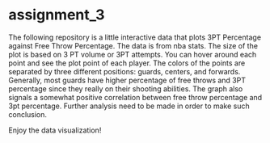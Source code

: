 # assignment_3

The following repository is a little interactive data that plots 3PT Percentage against Free Throw Percentage. The data is from nba stats. The size of the plot is based on 3 PT volume or 3PT attempts. You can hover around each point and see the plot point of  each player. The colors of the points are separated by three different positions: guards, centers, and forwards. Generally, most guards have higher percentage of free throws and 3PT percentage since they really on their shooting abilities. The graph also signals a somewhat positive correlation between free throw percentage and 3pt percentage. Further analysis need to be made in order to make such conclusion. 

Enjoy the data visualization!
